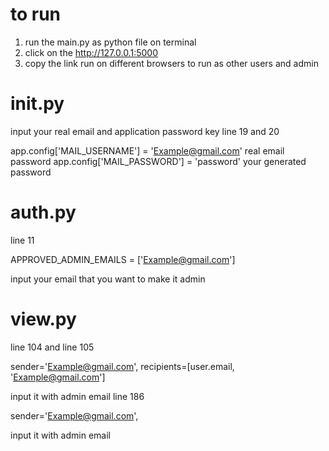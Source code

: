 # to run
1. run the main.py as python file on terminal
2. click on the http://127.0.0.1:5000 
3. copy the link run on different browsers to run as other users and admin 
# __init__.py
input your real email and application password key
line 19 and 20

app.config['MAIL_USERNAME'] = 'Example@gmail.com' real email password
app.config['MAIL_PASSWORD'] = 'password' your generated password

# auth.py
line 11

APPROVED_ADMIN_EMAILS = ['Example@gmail.com'] 

input your email that you want to make it admin
# view.py
line 104 and line 105

sender='Example@gmail.com',
recipients=[user.email, 'Example@gmail.com']

input it with admin email
line 186

sender='Example@gmail.com',

input it with admin email